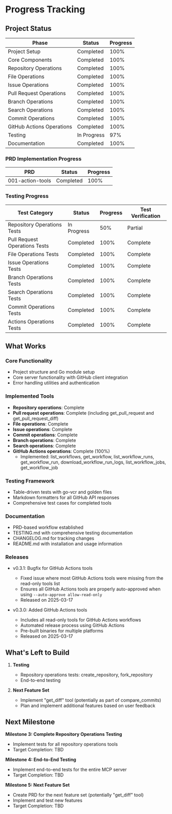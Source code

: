 # Progress Tracking

## Project Status

| Phase | Status | Progress |
|-------|--------|----------|
| Project Setup | Completed | 100% |
| Core Components | Completed | 100% |
| Repository Operations | Completed | 100% |
| File Operations | Completed | 100% |
| Issue Operations | Completed | 100% |
| Pull Request Operations | Completed | 100% |
| Branch Operations | Completed | 100% |
| Search Operations | Completed | 100% |
| Commit Operations | Completed | 100% |
| GitHub Actions Operations | Completed | 100% |
| Testing | In Progress | 97% |
| Documentation | Completed | 100% |

### PRD Implementation Progress

| PRD | Status | Progress |
|-----|--------|----------|
| 001-action-tools | Completed | 100% |

### Testing Progress

| Test Category | Status | Progress | Test Verification |
|---------------|--------|----------|-------------------|
| Repository Operations Tests | In Progress | 50% | Partial |
| Pull Request Operations Tests | Completed | 100% | Complete |
| File Operations Tests | Completed | 100% | Complete |
| Issue Operations Tests | Completed | 100% | Complete |
| Branch Operations Tests | Completed | 100% | Complete |
| Search Operations Tests | Completed | 100% | Complete |
| Commit Operations Tests | Completed | 100% | Complete |
| Actions Operations Tests | Completed | 100% | Complete |

## What Works

### Core Functionality
- Project structure and Go module setup
- Core server functionality with GitHub client integration
- Error handling utilities and authentication

### Implemented Tools
- **Repository operations**: Complete
- **Pull request operations**: Complete (including get_pull_request and get_pull_request_diff)
- **File operations**: Complete
- **Issue operations**: Complete
- **Commit operations**: Complete
- **Branch operations**: Complete
- **Search operations**: Complete
- **GitHub Actions operations**: Complete (100%)
  - Implemented: list_workflows, get_workflow, list_workflow_runs, get_workflow_run, download_workflow_run_logs, list_workflow_jobs, get_workflow_job

### Testing Framework
- Table-driven tests with go-vcr and golden files
- Markdown formatters for all GitHub API responses
- Comprehensive test cases for completed tools

### Documentation
- PRD-based workflow established
- TESTING.md with comprehensive testing documentation
- CHANGELOG.md for tracking changes
- README.md with installation and usage information

### Releases
- v0.3.1: Bugfix for GitHub Actions tools
  - Fixed issue where most GitHub Actions tools were missing from the read-only tools list
  - Ensures all GitHub Actions tools are properly auto-approved when using `--auto-approve allow-read-only`
  - Released on 2025-03-17

- v0.3.0: Added GitHub Actions tools
  - Includes all read-only tools for GitHub Actions workflows
  - Automated release process using GitHub Actions
  - Pre-built binaries for multiple platforms
  - Released on 2025-03-17

## What's Left to Build

1. **Testing**
   - Repository operations tests: create_repository, fork_repository
   - End-to-end testing

2. **Next Feature Set**
   - Implement "get_diff" tool (potentially as part of compare_commits)
   - Plan and implement additional features based on user feedback

## Next Milestone

**Milestone 3: Complete Repository Operations Testing**
- Implement tests for all repository operations tools
- Target Completion: TBD

**Milestone 4: End-to-End Testing**
- Implement end-to-end tests for the entire MCP server
- Target Completion: TBD

**Milestone 5: Next Feature Set**
- Create PRD for the next feature set (potentially "get_diff" tool)
- Implement and test new features
- Target Completion: TBD
